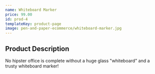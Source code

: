 ```yaml
---
name: Whiteboard Marker
price: 99.00
id: prod-4
templateKey: product-page
image: pen-and-paper-ecommerce/whiteboard-marker.jpg
---
```

## Product Description

No hipster office is complete without a huge glass "whiteboard" and a trusty whiteboard marker!
